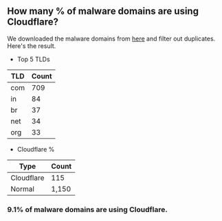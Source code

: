 ## How many % of malware domains are using Cloudflare?


We downloaded the malware domains from [here](https://urlhaus.abuse.ch) and filter out duplicates.
Here's the result.


[//]: # (start replacement)


- Top 5 TLDs

| TLD | Count |
| --- | --- |
| com | 709 |
| in | 84 |
| br | 37 |
| net | 34 |
| org | 33 |


- Cloudflare %

| Type | Count |
| --- | --- |
| Cloudflare | 115 |
| Normal | 1,150 |


### 9.1% of malware domains are using Cloudflare.